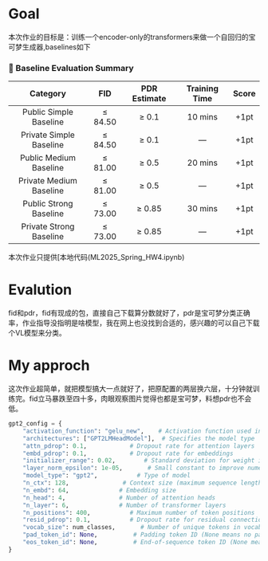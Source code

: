 # Goal
本次作业的目标是：训练一个encoder-only的transformers来做一个自回归的宝可梦生成器,baselines如下
### 🧮 Baseline Evaluation Summary

| **Category** | **FID** | **PDR Estimate** | **Training Time** | **Score** |
|:------------:|:-------:|:----------------:|:-----------------:|:---------:|
| Public Simple Baseline  | ≤ 84.50 | ≥ 0.1 | 10 mins | +1pt |
| Private Simple Baseline | ≤ 84.50 | ≥ 0.1 | — | +1pt |
| Public Medium Baseline  | ≤ 81.00 | ≥ 0.5 | 20 mins | +1pt |
| Private Medium Baseline | ≤ 81.00 | ≥ 0.5 | — | +1pt |
| Public Strong Baseline  | ≤ 73.00 | ≥ 0.85 | 30 mins | +1pt |
| Private Strong Baseline | ≤ 73.00 | ≥ 0.85 | — | +1pt |

本次作业只提供[本地代码(ML2025_Spring_HW4.ipynb)

# Evalution
fid和pdr，fid有现成的包，直接自己下载算分数就好了，pdr是宝可梦分类正确率，作业指导没指明是啥模型，我在网上也没找到合适的，感兴趣的可以自己下载个VL模型来分类。
# My approch
这次作业超简单，就把模型搞大一点就好了，把原配置的两层换六层，十分钟就训练完。fid立马暴跌至四十多，肉眼观察图片觉得也都是宝可梦，料想pdr也不会低。
```python
gpt2_config = {
    "activation_function": "gelu_new",    # Activation function used in the model
    "architectures": ["GPT2LMHeadModel"],  # Specifies the model type
    "attn_pdrop": 0.1,            # Dropout rate for attention layers
    "embd_pdrop": 0.1,            # Dropout rate for embeddings
    "initializer_range": 0.02,        # Standard deviation for weight initialization
    "layer_norm_epsilon": 1e-05,       # Small constant to improve numerical stability in layer norm
    "model_type": "gpt2",           # Type of model
    "n_ctx": 128,               # Context size (maximum sequence length)
    "n_embd": 64,              # Embedding size
    "n_head": 4,               # Number of attention heads
    "n_layer": 6,              # Number of transformer layers
    "n_positions": 400,           # Maximum number of token positions
    "resid_pdrop": 0.1,           # Dropout rate for residual connections
    "vocab_size": num_classes,       # Number of unique tokens in vocabulary
    "pad_token_id": None,          # Padding token ID (None means no padding token)
    "eos_token_id": None,          # End-of-sequence token ID (None means not explicitly defined)
}
```
